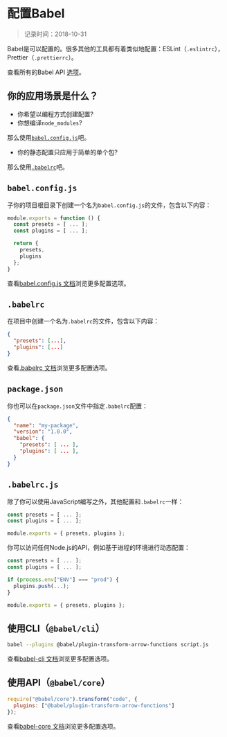 # 配置Babel
> 记录时间：2018-10-31

Babel是可以配置的。很多其他的工具都有着类似地配置：ESLint（`.eslintrc`），Prettier（`.prettierrc`）。

查看所有的Babel API [选项](https://babeljs.io/docs/en/options)。

## 你的应用场景是什么？

- 你希望以编程方式创建配置?
- 你想编译`node_modules`?

那么使用[`babel.config.js`](https://babeljs.io/docs/en/configuration#babelconfigjs)吧。

- 你的静态配置只应用于简单的单个包?

那么使用[`.babelrc`](https://babeljs.io/docs/en/configuration#babelrc)吧。

## `babel.config.js`

子你的项目根目录下创建一个名为`babel.config.js`的文件，包含以下内容：
```js
module.exports = function () {
  const presets = [ ... ];
  const plugins = [ ... ];

  return {
    presets,
    plugins
  };
}
```

查看[babel.config.js 文档](https://babeljs.io/docs/en/config-files#project-wide-configuration)浏览更多配置选项。

## `.babelrc`

在项目中创建一个名为`.babelrc`的文件，包含以下内容：
```json
{
  "presets": [...],
  "plugins": [...]
}
```
查看[.babelrc 文档](https://babeljs.io/docs/en/config-files#file-relative-configuration)浏览更多配置选项。

## `package.json`

你也可以在`package.json`文件中指定`.babelrc`配置：
```json
{
  "name": "my-package",
  "version": "1.0.0",
  "babel": {
    "presets": [ ... ],
    "plugins": [ ... ],
  }
}
```

## `.babelrc.js`

除了你可以使用JavaScript编写之外，其他配置和`.babelrc`一样：
```js
const presets = [ ... ];
const plugins = [ ... ];

module.exports = { presets, plugins };
```

你可以访问任何Node.js的API，例如基于进程的环境进行动态配置：
```js
const presets = [ ... ];
const plugins = [ ... ];

if (process.env["ENV"] === "prod") {
  plugins.push(...);
}

module.exports = { presets, plugins };
```

## 使用CLI（`@babel/cli`）

```sh
babel --plugins @babel/plugin-transform-arrow-functions script.js
```

查看[babel-cli 文档](https://babeljs.io/docs/en/babel-cli)浏览更多配置选项。

## 使用API（`@babel/core`）

```js
require("@babel/core").transform("code", {
  plugins: ["@babel/plugin-transform-arrow-functions"]
});
```

查看[babel-core 文档](https://babeljs.io/docs/en/babel-core)浏览更多配置选项。
